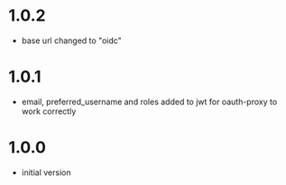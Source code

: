 # 1.0.2
- base url changed to "oidc"

# 1.0.1
- email, preferred_username and roles added to jwt for oauth-proxy to work correctly

# 1.0.0
- initial version